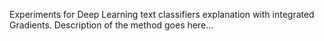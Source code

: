 Experiments for Deep Learning text classifiers explanation with integrated Gradients.
Description of the method goes here...
